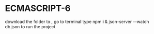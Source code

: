 # ECMASCRIPT-6
download the folder to , go to terminal type npm i & json-server --watch db.json to run the project
